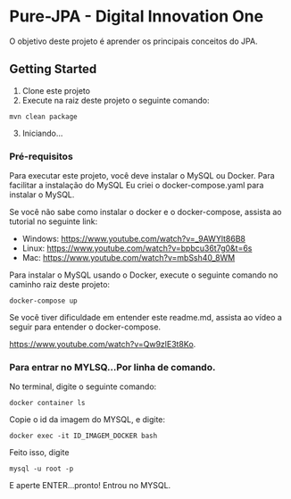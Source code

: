 # Pure-JPA - Digital Innovation One

O objetivo deste projeto é aprender os principais conceitos do JPA.
## Getting Started

1. Clone este projeto
2. Execute na raiz deste projeto o seguinte comando:
```
mvn clean package
```
3. Iniciando...


### Pré-requisitos

Para executar este projeto, você deve instalar o MySQL ou Docker. Para facilitar a instalação do MySQL
Eu criei o docker-compose.yaml para instalar o MySQL.


Se você não sabe como instalar o docker e o docker-compose, assista ao tutorial no seguinte link:
- Windows: https://www.youtube.com/watch?v=_9AWYlt86B8
- Linux: https://www.youtube.com/watch?v=bpbcu36t7g0&t=6s
- Mac: https://www.youtube.com/watch?v=mbSsh40_8WM

Para instalar o MySQL usando o Docker, execute o seguinte comando no caminho raiz deste projeto:

```
docker-compose up
```

Se você tiver dificuldade em entender este readme.md, assista ao vídeo a seguir para entender o docker-compose.

https://www.youtube.com/watch?v=Qw9zlE3t8Ko.

### Para entrar no MYLSQ...Por linha de comando.

No terminal, digite o seguinte comando:
```
docker container ls
```
Copie o id da imagem do MYSQL, e digite:
```
docker exec -it ID_IMAGEM_DOCKER bash
```

Feito isso, digite
```
mysql -u root -p
```
E aperte ENTER...pronto! Entrou no MYSQL.